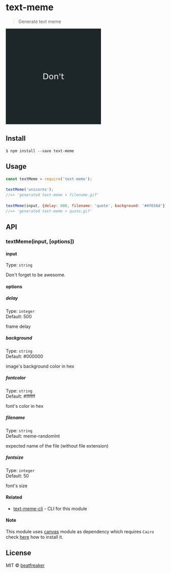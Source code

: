 # text-meme

> Generate text meme

<img src="meme.gif" width="300">

## Install

```
$ npm install --save text-meme
```


## Usage

```js
const textMeme = require('text-meme');

textMeme('unicorns');
//=> 'generated text-meme > filename.gif'

textMeme(input, {delay: 600, filename: 'quote', background: '#4f656d'});
//=> 'generated text-meme > quote.gif'
```


## API

### textMeme(input, [options])

#### input

Type: `string`

Don't forget to be awesome.

#### options

##### delay

Type: `integer`  
Default: 500

frame delay

##### background

Type: `string`  
Default: #000000

image's background color in hex

##### fontcolor

Type: `string`  
Default: #ffffff

font's color in hex

##### filename

Type: `string`  
Default: meme-randomInt

expected name of the file (without file extension)

##### fontsize

Type: `integer`  
Default: 50

font's size

#### Related

- [text-meme-cli](https://github.com/beatfreaker/text-meme-cli) - CLI for this module

#### Note

This module uses [canvas](https://www.npmjs.com/package/canvas) module as dependency which requires `Cairo` check [here](https://www.npmjs.com/package/canvas#installation) how to install it.


## License

MIT © [beatfreaker](https://beatfreaker.github.io)
